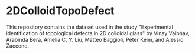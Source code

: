# 2DColloidTopoDefect

This repository contains the dataset used in the study "Experimental identification of topological defects in 2D colloidal glass" by Vinay Vaibhav, Arabinda Bera, Amelia C. Y. Liu, Matteo Baggioli, Peter Keim, and Alessio Zaccone.
